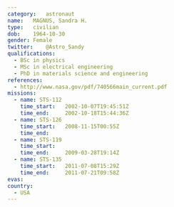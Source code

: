 ```yaml
---
category:	astronaut
name:	MAGNUS, Sandra H.
type:	civilian
dob:	1964-10-30
gender:	Female
twitter:	@Astro_Sandy
qualifications:
  - BSc in physics
  - MSc in electrical engineering
  - PhD in materials science and engineering
references:
  - http://www.nasa.gov/pdf/740566main_current.pdf
missions:
  - name: STS-112
    time_start:   2002-10-07T19:45:51Z
    time_end:     2002-10-18T15:44:36Z
  - name: STS-126
    time_start:   2008-11-15T00:55Z
    time_end:     
  - name: STS-119
    time_start:   
    time_end:     2009-03-28T19:14Z
  - name: STS-135
    time_start:   2011-07-08T15:29Z
    time_end:     2011-07-21T09:58Z
evas:
country:
  - USA
---
```


